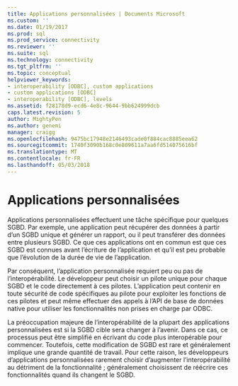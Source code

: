 ```yaml
---
title: Applications personnalisées | Documents Microsoft
ms.custom: ''
ms.date: 01/19/2017
ms.prod: sql
ms.prod_service: connectivity
ms.reviewer: ''
ms.suite: sql
ms.technology: connectivity
ms.tgt_pltfrm: ''
ms.topic: conceptual
helpviewer_keywords:
- interoperability [ODBC], custom applications
- custom applications [ODBC]
- interoperability [ODBC], levels
ms.assetid: f28178d9-ecd6-4e8c-9644-9bb624999dcb
caps.latest.revision: 5
author: MightyPen
ms.author: genemi
manager: craigg
ms.openlocfilehash: 9475bc17948e2146493cade0f884cac8885eea62
ms.sourcegitcommit: 1740f3090b168c0e809611a7aa6fd514075616bf
ms.translationtype: MT
ms.contentlocale: fr-FR
ms.lasthandoff: 05/03/2018
---
```

# <a name="custom-applications"></a>Applications personnalisées
Applications personnalisées effectuent une tâche spécifique pour quelques SGBD. Par exemple, une application peut récupérer des données à partir d’un SGBD unique et générer un rapport, ou il peut transférer des données entre plusieurs SGBD. Ce que ces applications ont en commun est que ces SGBD est connues avant l’écriture de l’application et qu’il est peu probable que l’évolution de la durée de vie de l’application.  
  
 Par conséquent, l’application personnalisée requiert peu ou pas de l’interopérabilité. Le développeur peut choisir un pilote unique pour chaque SGBD et le code directement à ces pilotes. L’application peut contenir en toute sécurité de code spécifiques au pilote pour exploiter les fonctions de ces pilotes et peut même effectuer des appels à l’API de base de données native pour utiliser les fonctionnalités non prises en charge par ODBC.  
  
 La préoccupation majeure de l’interopérabilité de la plupart des applications personnalisées est si la SGBD cible sera changer à l’avenir. Dans ce cas, ce processus peut être simplifié en écrivant du code plus interopérable pour commencer. Toutefois, cette modification de SGBD est rare et généralement implique une grande quantité de travail. Pour cette raison, les développeurs d’applications personnalisées rarement choisir d’augmenter l’interopérabilité au détriment de la fonctionnalité ; généralement choisissent de réécrire ces fonctionnalités quand ils changent le SGBD.
